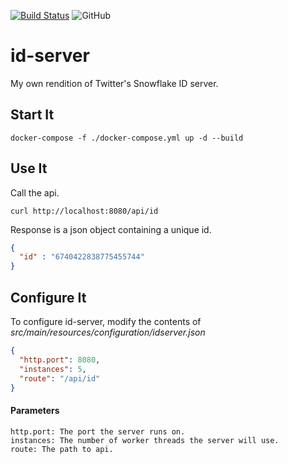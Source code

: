 [![Build Status](https://travis-ci.com/chrisdimaio/id-server.svg?branch=master)](https://travis-ci.com/chrisdimaio/id-server)
![GitHub](https://img.shields.io/github/license/chrisdimaio/poker-evaluator)
# id-server
My own rendition of Twitter's Snowflake ID server.
## Start It
```shell script
docker-compose -f ./docker-compose.yml up -d --build
```

## Use It
Call the api.
```shell script
curl http://localhost:8080/api/id
```
Response is a json object containing a unique id.
```json
{
  "id" : "6740422838775455744"
}
```

## Configure It
To configure id-server, modify the contents of *src/main/resources/configuration/idserver.json*
```json
{
  "http.port": 8080,
  "instances": 5,
  "route": "/api/id"
}
```
#### Parameters
    http.port: The port the server runs on.
    instances: The number of worker threads the server will use.
    route: The path to api.


